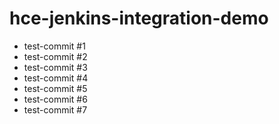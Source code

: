 # hce-jenkins-integration-demo

- test-commit #1
- test-commit #2
- test-commit #3
- test-commit #4
- test-commit #5
- test-commit #6
- test-commit #7
